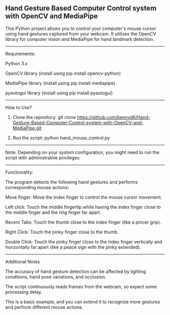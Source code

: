 Hand Gesture Based Computer Control system with OpenCV and MediaPipe
-----------------------------------------------------------------------------

This Python project allows you to control your computer's mouse cursor using hand gestures captured from your webcam. It utilizes the OpenCV library for computer vision and MediaPipe for hand landmark detection.

-----------------------------------------------------------------------------

Requirements:

Python 3.x

OpenCV library (install using pip install opencv-python)

MediaPipe library (install using pip install mediapipe)

pyautogui library (install using pip install pyautogui)


-----------------------------------------------------------------------------


How to Use?

1) Clone the repository:
git clone https://github.com/bennyd6/Hand-Gesture-Based-Computer-Control-system-with-OpenCV-and-MediaPipe.git

2) Run the script:
python hand_mouse_control.py



-----------------------------------------------------------------------------

Note: Depending on your system configuration, you might need to run the script with administrative privileges.


-----------------------------------------------------------------------------


Functionality:

The program detects the following hand gestures and performs corresponding mouse actions:

Move finger: Move the index finger to control the mouse cursor movement.

Left click: Touch the middle fingertip while having the index finger close to the middle finger and the ring finger far apart.

Recent Tabs: Touch the thumb close to the index finger (like a pincer grip).

Right Click: Touch the pinky finger close to the thumb.

Double Click: Touch the pinky finger close to the index finger vertically and horizontally far apart (like a peace sign with the pinky extended).


-----------------------------------------------------------------------------



Additional Notes

The accuracy of hand gesture detection can be affected by lighting conditions, hand pose variations, and occlusion.

The script continuously reads frames from the webcam, so expect some processing delay.

This is a basic example, and you can extend it to recognize more gestures and perform different mouse actions.

